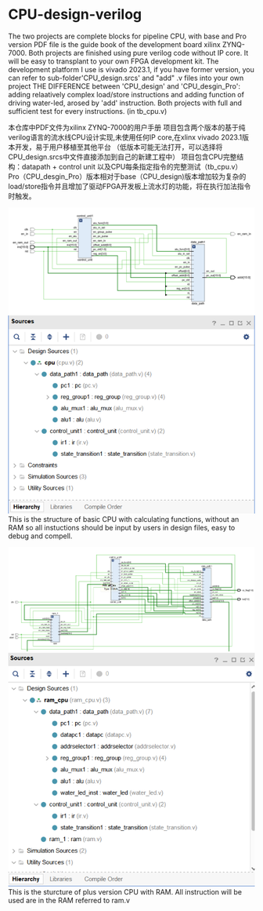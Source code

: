 # CPU-design-verilog
The two projects are complete blocks for pipeline CPU, with base and Pro version
PDF file is the guide book of the development board xilinx ZYNQ-7000.
Both projects are finished using pure verilog code without IP core. It will be easy to transplant to your own FPGA development kit. The development platform I use is vivado 2023.1,
if you have former version, you can refer to sub-folder'CPU_design.srcs' and "add" .v files into your own project
THE DIFFERENCE between 'CPU_design' and 'CPU_desgin_Pro': adding relaatively complex load/store instructions and adding function of driving water-led, arosed by 'add' instruction.
Both projects with full and sufficient test for every instructions. (in tb_cpu.v)

本仓库中PDF文件为xilinx ZYNQ-7000的用户手册
项目包含两个版本的基于纯verilog语言的流水线CPU设计实现,未使用任何IP core,在xlinx vivado 2023.1版本开发，易于用户移植至其他平台
（低版本可能无法打开，可以选择将CPU_design.srcs中文件直接添加到自己的新建工程中）
项目包含CPU完整结构：datapath + control unit 以及CPU每条指定指令的完整测试（tb_cpu.v）
Pro（CPU_desgin_Pro）版本相对于base（CPU_design)版本增加较为复杂的load/store指令并且增加了驱动FPGA开发板上流水灯的功能，将在执行加法指令时触发。

![image](https://github.com/ICscholar/CPU-design-verilog/blob/main/CPU_structure.png)
![image](https://github.com/ICscholar/CPU-design-verilog/blob/main/hierarchy.png)
This is the structure of basic CPU with calculating functions, without an RAM so all instuctions should be input by users in design files, easy to debug and compell.

![image](https://github.com/ICscholar/CPU-design-verilog/blob/main/cpu_structure_pro.png)
![image](https://github.com/ICscholar/CPU-design-verilog/blob/main/hierarchy_pro.png)
This is the sturcture of plus version CPU with RAM. All instruction will be used are in the RAM referred to ram.v
